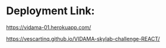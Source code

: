 # Deployment Link:

https://vidama-01.herokuapp.com/

https://vescartinq.github.io/VIDAMA-skylab-challenge-REACT/
